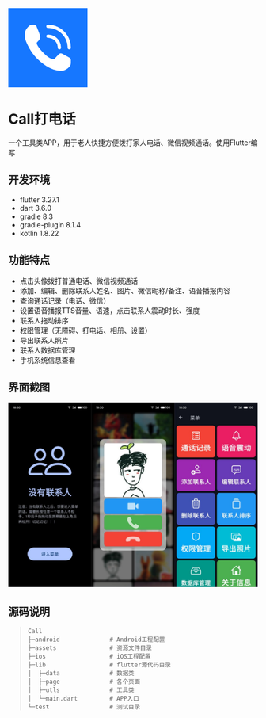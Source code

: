 <img src="android/app/src/main/res/mipmap-mdpi/ic_launcher.png" width="160px" />

# Call打电话

一个工具类APP，用于老人快捷方便拨打家人电话、微信视频通话。使用Flutter编写

## 开发环境

- flutter 3.27.1
- dart 3.6.0
- gradle 8.3
- gradle-plugin 8.1.4
- kotlin 1.8.22

## 功能特点

- 点击头像拨打普通电话、微信视频通话
- 添加、编辑、删除联系人姓名、图片、微信昵称/备注、语音播报内容
- 查询通话记录（电话、微信）
- 设置语音播报TTS音量、语速，点击联系人震动时长、强度
- 联系人拖动排序
- 权限管理（无障碍、打电话、相册、设置）
- 导出联系人照片
- 联系人数据库管理
- 手机系统信息查看

## 界面截图
![UI](assets/screenshot/ui.jpg)

## 源码说明

> ```
> Call
> ├─android              # Android工程配置
> ├─assets               # 资源文件目录
> ├─ios                  # iOS工程配置
> ├─lib                  # flutter源代码目录
> │  ├─data              # 数据类
> │  ├─page              # 各个页面
> │  ├─utls              # 工具类
> │  └─main.dart         # APP入口
> └─test                 # 测试目录
> ```
